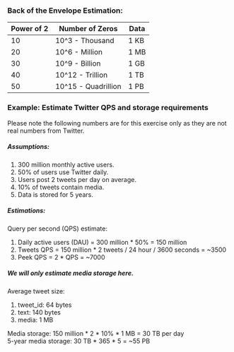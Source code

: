 ### Back of the Envelope Estimation:
| Power of 2 | Number of Zeros     | Data |
|------------|---------------------|------|
| 10         | 10^3 - Thousand     | 1 KB |
| 20         | 10^6 - Million      | 1 MB |
| 30         | 10^9 - Billion      | 1 GB |
| 40         | 10^12 - Trillion    | 1 TB |
| 50         | 10^15 - Quadrillion | 1 PB |

### Example: Estimate Twitter QPS and storage requirements
Please note the following numbers are for this exercise only as they are not real numbers from Twitter. <br/>

##### Assumptions:

1. 300 million monthly active users.
2. 50% of users use Twitter daily.
3. Users post 2 tweets per day on average.
4. 10% of tweets contain media.
5. Data is stored for 5 years.

##### Estimations:

Query per second (QPS) estimate:
1. Daily active users (DAU) = 300 million * 50% = 150 million
2. Tweets QPS = 150 million * 2 tweets / 24 hour / 3600 seconds = ~3500
3. Peek QPS = 2 * QPS = ~7000

##### We will only estimate media storage here.
Average tweet size: <br/>
1. tweet_id: 64 bytes
2. text: 140 bytes
3. media: 1 MB

Media storage: 150 million * 2 * 10% * 1 MB = 30 TB per day <br/>
5-year media storage: 30 TB * 365 * 5 = ~55 PB <br/>

